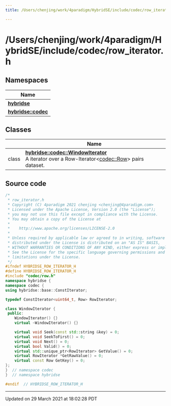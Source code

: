 ```yaml
---
title: /Users/chenjing/work/4paradigm/HybridSE/include/codec/row_iterator.h

---
```

# /Users/chenjing/work/4paradigm/HybridSE/include/codec/row_iterator.h

## Namespaces

| Name           |
| -------------- |
| **[hybridse](/hybridse/usage/api/c++/Namespaces/namespacehybridse.md)**  |
| **[hybridse::codec](/hybridse/usage/api/c++/Namespaces/namespacehybridse_1_1codec.md)**  |

## Classes

|                | Name           |
| -------------- | -------------- |
| class | **[hybridse::codec::WindowIterator](/hybridse/usage/api/c++/Classes/classhybridse_1_1codec_1_1_window_iterator.md)** <br>A iterator over a Row-Iterator<[codec::Row](/hybridse/usage/api/c++/Classes/classhybridse_1_1codec_1_1_row.md)> pairs dataset.  |




## Source code

```cpp
/*
 * row_iterator.h
 * Copyright (C) 4paradigm 2021 chenjing <chenjing@4paradigm.com>
 * Licensed under the Apache License, Version 2.0 (the "License");
 * you may not use this file except in compliance with the License.
 * You may obtain a copy of the License at
 *
 *    http://www.apache.org/licenses/LICENSE-2.0
 *
 * Unless required by applicable law or agreed to in writing, software
 * distributed under the License is distributed on an "AS IS" BASIS,
 * WITHOUT WARRANTIES OR CONDITIONS OF ANY KIND, either express or implied.
 * See the License for the specific language governing permissions and
 * limitations under the License.
 */
#ifndef HYBRIDSE_ROW_ITERATOR_H
#define HYBRIDSE_ROW_ITERATOR_H
#include "codec/row.h"
namespace hybridse {
namespace codec {
using hybridse::base::ConstIterator;

typedef ConstIterator<uint64_t, Row> RowIterator;

class WindowIterator {
 public:
    WindowIterator() {}
    virtual ~WindowIterator() {}

    virtual void Seek(const std::string &key) = 0;
    virtual void SeekToFirst() = 0;
    virtual void Next() = 0;
    virtual bool Valid() = 0;
    virtual std::unique_ptr<RowIterator> GetValue() = 0;
    virtual RowIterator *GetRawValue() = 0;
    virtual const Row GetKey() = 0;
};
}  // namespace codec
}  // namespace hybridse

#endif  // HYBRIDSE_ROW_ITERATOR_H
```


-------------------------------

Updated on 29 March 2021 at 18:02:28 PDT
